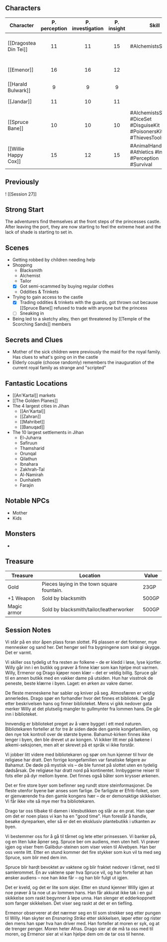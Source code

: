 
## Characters

| Character             | P. perception | P. investigation | P. insight | Skill                                                                 | Language                                 |
| --------------------- | :-----------: | :--------------: | :--------: | --------------------------------------------------------------------- | ---------------------------------------- |
| [[Dragostea Din Tei]] |      11       |        11        |     15     | #AlchemistsSupplies                                                   | #Common #Draconic #Dwarvish #Elvish      |
| [[Emenor]]            |      16       |        16        |     12     |                                                                       | #Common #Draconic #Elvish #Orc           |
| [[Harald Bulwark]]    |       9       |        9         |     9      |                                                                       | #Common #Draconic                        |
| [[Jandar]]            |      11       |        10        |     11     |                                                                       | #Common #Goblin #Orc                     |
| [[Spruce Bane]]       |      10       |        10        |     10     | #AlchemistsSupplies #DiceSet #DisguiseKit #PoisonersKit #ThievesTools | #Common #Dwarvish #Halfling #ThievesCant |
| [[Willie Happy Cox]]  |      15       |        12        |     15     | #AnimalHandling #Athletics #Insight #Perception #Survival             | #Common #Dwarvish #Giant                 |

## Previously
! [[Session 27]]

## Strong Start

The adventurers find themselves at the front steps of the princesses castle. After leaving the port, they are now starting to feel the extreme heat and the lack of shade is starting to set in. 

## Scenes

- Getting robbed by children needing help
- Shopping
	- Blacksmith 
	- Alchemist
	- Tailor
	- [x] Got semi-scammed by buying regular clothes
	- Oddities & Trinkets
- Trying to gain access to the castle 
	- [x]  Trading oddities & trinkets with the guards, got thrown out because [[Spruce Bane]] refused to trade with anyone but the princess
	- [ ] Sneaking in
- Being led to a sketchy alley, then get threatened by [[Temple of the Scorching Sands]] members

## Secrets and Clues

- Mother of the sick children were previously the maid for the royal family. Has clues to what's going on in the castle
- Elderly couple (choose randomly) remembers the inauguration of the current royal family as strange and "scripted"

## Fantastic Locations

- [[An'Kartal]] markets
- [[The Golden Planes]]
- The 4 largest cities in Jihan
	- [[An'Kartal]]
	- [[Zahran]]
	- [[Mahribet]]
	- [[Banuqad]]
- The 10 largest settlements in Jihan
	- El-Juharra
	- Safiruun
	- Thamsharid
	- Orunqal
	- Qilathun
	- Ibnahara
	- Zakhrah-Tal
	- Al-Namirah
	- Dunhaleth
	- Farajin

## Notable NPCs

- Mother
- Kids

## Monsters

-  

## Treasure

| Treasure    | Location                                   | Value |
| ----------- | ------------------------------------------ | ----- |
| Gold        | Pieces laying in the town square fountain. | 23GP  |
| +1 Weapon   | Sold by blacksmith                         | 500GP |
| Magic armor | Sold by blacksmith/tailor/leatherworker    | 500GP |

## Session Notes

Vi står på en stor åpen plass foran slottet. På plassen er det fontener, mye mennesker og sand her. Det henger seil fra bygningene som skal gi skygge. Det er varmt.

Vi skiller oss tydelig ut fra resten av folkene – de er kledd i løse, lyse kjortler. Willy går inn i en butikk og prøver å finne klær som kan hjelpe mot varmen. Willy, Ermenor og Drago kjøper noen klær – det er veldig billig. Spruce går til en annen butikk med en vakker dame på utsiden. Hun har visstnok de peneste, beste klærne i byen. Laget: en ørken av vakre damer.

De fleste menneskene har sabler og kniver på seg. Atmosfæren er veldig annerledes. Drago spør en forhandler hvor det finnes et bibliotek. De går etter beskrivelsen hans og finner biblioteket. Mens vi gikk nedover gata merker Willy at det plutselig mangler to gullmynter fra lommen hans. De går inn i biblioteket.

Innvendig er biblioteket preget av å være bygget i ett med naturen. Bibliotekaren forteller at for tre år siden døde den gamle kongefamilien, og den nye tok kontroll over de største byene. Bahamut-kirken finnes ikke lenger i byen, den ble drevet ut av kongen. Vi kikker litt mer på bøkene i alkemi-seksjonen, men alt er skrevet på et språk vi ikke forstår.

Vi jobber litt videre med bibliotekaren og spør om hun kjenner til hvor de religiøse har dratt. Den forrige kongefamilien var fanatiske følgere av Bahamut. De døde på mystisk vis – de ble funnet på slottet uten en tydelig dødsårsak. De religiøse har dratt nord på kontinentet. Innbyggerne reiser til fots eller på dyr mellom byene. Det finnes også båter som krysser ørkenen.

Det er fire store byer som befinner seg rundt store steinformasjoner. De fleste utenfor byene bør anses som farlige. De farligste er Efriti-folket, som er gjenværende fra den gamle kongens hær – de er demonaktige skikkelser. Vi får ikke vite så mye mer fra bibliotekaren.

Drago tar oss tilbake til damen i klesbutikken og slår av en prat. Han spør om det er noen plass vi kan ha en "good time". Hun foreslår å handle, besøke dyreparken, eller så er det en eksklusiv plantebutikk i utkanten av byen.

Vi bestemmer oss for å gå til tårnet og lete etter prinsessen. Vi banker på, og en liten luke åpner seg. Spruce ber om audiens, men uten hell. Vi prøver igjen og viser frem Galibdur-steinen som viser veien til Alvebyen. Han ber oss vente litt. Etter en stund kommer det fire stykker som kun vil ta med seg Spruce, som blir med dem inn.

Spruce blir hardt bevoktet av vaktene og blir fraktet nedover i tårnet, ned til samlerommet. Én av vaktene spør hva Spruce vil, og han forteller at han ønsker audiens – noe han ikke får – og han blir fulgt ut igjen.

Det er kveld, og det er lite som skjer. Etter en stund kjenner Willy igjen at noe prøver å ta noe ut av lommen hans. Han får akkurat ikke tak i en gul skikkelse som raskt begynner å løpe unna. Han slenger et edderkoppnett som fanger skikkelsen. Det viser seg raskt at det er en tiefling.

Ermenor observerer at det nærmer seg en til som strekker seg etter pungen til Willy. Han skyter en _Ensnaring Strike_ etter skikkelsen, løper etter og rister den mens han spør hva han driver med. Han forteller at moren er syk, og at de trenger penger. Moren heter Afras. Drago sier at de må ta oss med til moren, og Ermenor sier at vi kan hjelpe dem om de tar oss til henne.